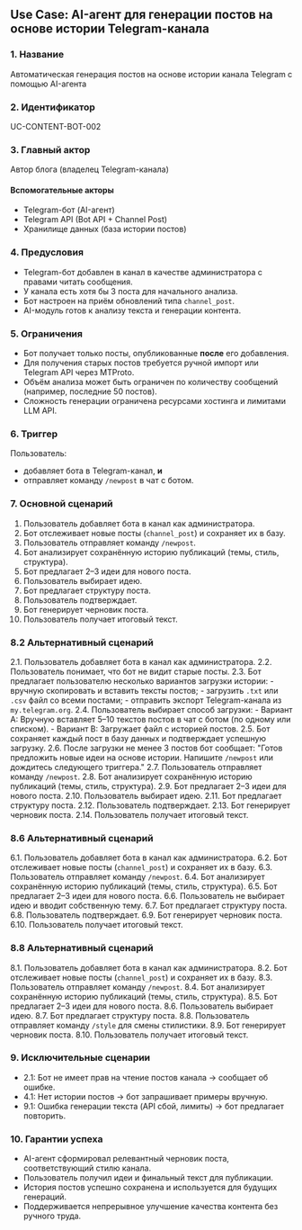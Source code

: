 ## Use Case: AI-агент для генерации постов на основе истории Telegram-канала

### 1. Название
Автоматическая генерация постов на основе истории канала Telegram с помощью AI-агента

### 2. Идентификатор
UC-CONTENT-BOT-002

### 3. Главный актор
Автор блога (владелец Telegram-канала)

#### Вспомогательные акторы
- Telegram-бот (AI-агент)
- Telegram API (Bot API + Channel Post)
- Хранилище данных (база истории постов)

### 4. Предусловия
- Telegram-бот добавлен в канал в качестве администратора с правами читать сообщения.
- У канала есть хотя бы 3 поста для начального анализа.
- Бот настроен на приём обновлений типа `channel_post`.
- AI-модуль готов к анализу текста и генерации контента.

### 5. Ограничения
- Бот получает только посты, опубликованные **после** его добавления.
- Для получения старых постов требуется ручной импорт или Telegram API через MTProto.
- Объём анализа может быть ограничен по количеству сообщений (например, последние 50 постов).
- Сложность генерации ограничена ресурсами хостинга и лимитами LLM API.

### 6. Триггер
Пользователь:
- добавляет бота в Telegram-канал, **и**
- отправляет команду `/newpost` в чат с ботом.

### 7. Основной сценарий
1. Пользователь добавляет бота в канал как администратора.
2. Бот отслеживает новые посты (`channel_post`) и сохраняет их в базу.
3. Пользователь отправляет команду `/newpost`.
4. Бот анализирует сохранённую историю публикаций (темы, стиль, структура).
5. Бот предлагает 2–3 идеи для нового поста.
6. Пользователь выбирает идею.
7. Бот предлагает структуру поста.
8. Пользователь подтверждает.
9. Бот генерирует черновик поста.
10. Пользователь получает итоговый текст.

### 8.2 Альтернативный сценарий
2.1. Пользователь добавляет бота в канал как администратора.
2.2. Пользователь понимает, что бот не видит старые посты.
2.3. Бот предлагает пользователю несколько вариантов загрузки истории:
    - вручную скопировать и вставить тексты постов;
    - загрузить `.txt` или `.csv` файл со всеми постами;
    - отправить экспорт Telegram-канала из `my.telegram.org`.
2.4. Пользователь выбирает способ загрузки:
    - Вариант А: Вручную вставляет 5–10 текстов постов в чат с ботом (по одному или списком).
    - Вариант B: Загружает файл с историей постов.
2.5. Бот сохраняет каждый пост в базу данных и подтверждает успешную загрузку.
2.6. После загрузки не менее 3 постов бот сообщает: "Готов предложить новые идеи на основе истории. Напишите `/newpost` или дождитесь следующего триггера."
2.7. Пользователь отправляет команду `/newpost`.
2.8. Бот анализирует сохранённую историю публикаций (темы, стиль, структура).
2.9. Бот предлагает 2–3 идеи для нового поста.
2.10. Пользователь выбирает идею.
2.11. Бот предлагает структуру поста.
2.12. Пользователь подтверждает.
2.13. Бот генерирует черновик поста.
2.14. Пользователь получает итоговый текст.

### 8.6 Альтернативный сценарий
6.1. Пользователь добавляет бота в канал как администратора.
6.2. Бот отслеживает новые посты (`channel_post`) и сохраняет их в базу.
6.3. Пользователь отправляет команду `/newpost`.
6.4. Бот анализирует сохранённую историю публикаций (темы, стиль, структура).
6.5. Бот предлагает 2–3 идеи для нового поста.
6.6. Пользователь не выбирает идею и вводит собственную тему.
6.7. Бот предлагает структуру поста.
6.8. Пользователь подтверждает.
6.9. Бот генерирует черновик поста.
6.10. Пользователь получает итоговый текст.

### 8.8 Альтернативный сценарий
8.1. Пользователь добавляет бота в канал как администратора.
8.2. Бот отслеживает новые посты (`channel_post`) и сохраняет их в базу.
8.3. Пользователь отправляет команду `/newpost`.
8.4. Бот анализирует сохранённую историю публикаций (темы, стиль, структура).
8.5. Бот предлагает 2–3 идеи для нового поста.
8.6. Пользователь выбирает идею.
8.7. Бот предлагает структуру поста.
8.8. Пользователь отправляет команду `/style` для смены стилистики.
8.9. Бот генерирует черновик поста.
8.10. Пользователь получает итоговый текст.

### 9. Исключительные сценарии
- 2.1: Бот не имеет прав на чтение постов канала → сообщает об ошибке.
- 4.1: Нет истории постов → бот запрашивает примеры вручную.
- 9.1: Ошибка генерации текста (API сбой, лимиты) → бот предлагает повторить.

### 10. Гарантии успеха
- AI-агент сформировал релевантный черновик поста, соответствующий стилю канала.
- Пользователь получил идеи и финальный текст для публикации.
- История постов успешно сохранена и используется для будущих генераций.
- Поддерживается непрерывное улучшение качества контента без ручного труда.
